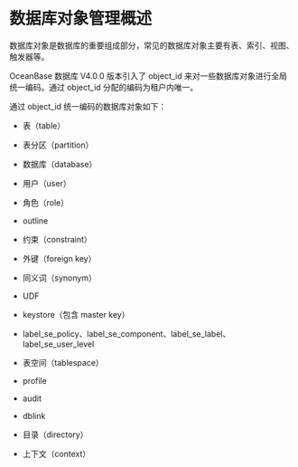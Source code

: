 # 数据库对象管理概述

数据库对象是数据库的重要组成部分，常见的数据库对象主要有表、索引、视图、触发器等。

OceanBase 数据库 V4.0.0 版本引入了 object_id 来对一些数据库对象进行全局统一编码。通过 object_id 分配的编码为租户内唯一。

通过 object_id 统一编码的数据库对象如下：

* 表（table）

* 表分区（partition）

* 数据库（database）

* 用户（user）

* 角色（role）

* outline

* 约束（constraint）

* 外键（foreign key）

* 同义词（synonym）

* UDF

* keystore（包含 master key）

* label_se_policy、label_se_component、label_se_label、label_se_user_level

* 表空间（tablespace）

* profile

* audit

* dblink

* 目录（directory）

* 上下文（context）
